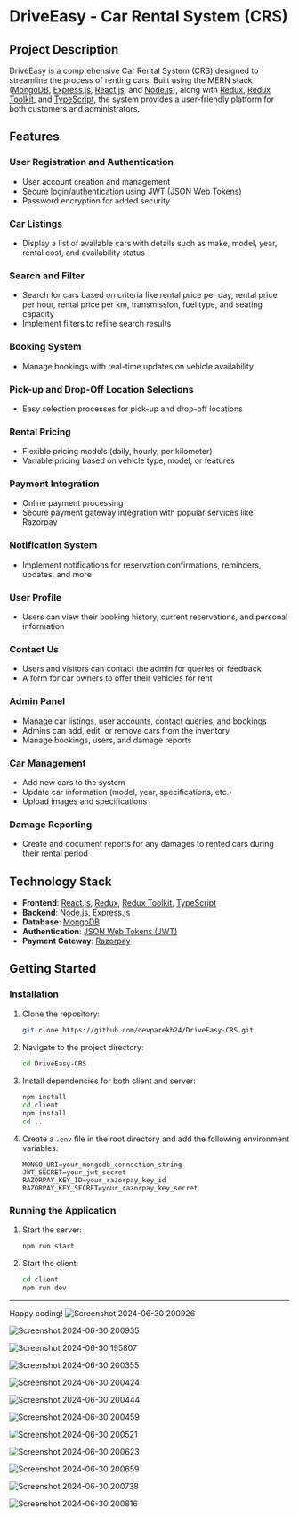 # DriveEasy - Car Rental System (CRS)

## Project Description
DriveEasy is a comprehensive Car Rental System (CRS) designed to streamline the process of renting cars. Built using the MERN stack ([MongoDB](https://www.mongodb.com/), [Express.js](https://expressjs.com/), [React.js](https://react.dev/), and [Node.js](https://nodejs.org/en)), along with [Redux](https://redux.js.org/), [Redux Toolkit](https://redux-toolkit.js.org/), and [TypeScript](https://www.typescriptlang.org/), the system provides a user-friendly platform for both customers and administrators.

## Features

### User Registration and Authentication
- User account creation and management
- Secure login/authentication using JWT (JSON Web Tokens)
- Password encryption for added security

### Car Listings
- Display a list of available cars with details such as make, model, year, rental cost, and availability status

### Search and Filter
- Search for cars based on criteria like rental price per day, rental price per hour, rental price per km, transmission, fuel type, and seating capacity
- Implement filters to refine search results

### Booking System
- Manage bookings with real-time updates on vehicle availability

### Pick-up and Drop-Off Location Selections
- Easy selection processes for pick-up and drop-off locations

### Rental Pricing
- Flexible pricing models (daily, hourly, per kilometer)
- Variable pricing based on vehicle type, model, or features

### Payment Integration
- Online payment processing
- Secure payment gateway integration with popular services like Razorpay

### Notification System
- Implement notifications for reservation confirmations, reminders, updates, and more

### User Profile
- Users can view their booking history, current reservations, and personal information

### Contact Us
- Users and visitors can contact the admin for queries or feedback
- A form for car owners to offer their vehicles for rent

### Admin Panel
- Manage car listings, user accounts, contact queries, and bookings
- Admins can add, edit, or remove cars from the inventory
- Manage bookings, users, and damage reports

### Car Management
- Add new cars to the system
- Update car information (model, year, specifications, etc.)
- Upload images and specifications

### Damage Reporting
- Create and document reports for any damages to rented cars during their rental period

## Technology Stack
- **Frontend**: [React.js](https://react.dev/), [Redux](https://redux.js.org/), [Redux Toolkit](https://redux-toolkit.js.org/), [TypeScript](https://www.typescriptlang.org/)
- **Backend**: [Node.js](https://nodejs.org/en), [Express.js](https://expressjs.com/)
- **Database**: [MongoDB](https://www.mongodb.com/)
- **Authentication**: [JSON Web Tokens (JWT)](https://jwt.io/)
- **Payment Gateway**: [Razorpay](https://razorpay.com/)


## Getting Started

### Installation
1. Clone the repository:
    ```bash
    git clone https://github.com/devparekh24/DriveEasy-CRS.git
    ```
2. Navigate to the project directory:
    ```bash
    cd DriveEasy-CRS
    ```
3. Install dependencies for both client and server:
    ```bash
    npm install
    cd client
    npm install
    cd ..
    ```
4. Create a `.env` file in the root directory and add the following environment variables:
    ```env
    MONGO_URI=your_mongodb_connection_string
    JWT_SECRET=your_jwt_secret
    RAZORPAY_KEY_ID=your_razorpay_key_id
    RAZORPAY_KEY_SECRET=your_razorpay_key_secret
    ```

### Running the Application
1. Start the server:
    ```bash
    npm run start
    ```
2. Start the client:
    ```bash
    cd client
    npm run dev
    ```

---

Happy coding!
![Screenshot 2024-06-30 200926](https://github.com/devparekh24/DriveEasy-CRS/assets/103924658/e11ad63f-d78c-4292-98fc-a90c5ee5e84d)

![Screenshot 2024-06-30 200935](https://github.com/devparekh24/DriveEasy-CRS/assets/103924658/4fafe468-7fac-429a-af93-138e3ef7ee5f)

![Screenshot 2024-06-30 195807](https://github.com/devparekh24/DriveEasy-CRS/assets/103924658/128237bc-8f16-4b10-ba30-b1769dc5f6ce)

![Screenshot 2024-06-30 200355](https://github.com/devparekh24/DriveEasy-CRS/assets/103924658/8cf505d0-be40-4ac0-bdca-3a92da94f8cc)

![Screenshot 2024-06-30 200424](https://github.com/devparekh24/DriveEasy-CRS/assets/103924658/3de48f20-e0c4-42c5-8e5f-c92c463283b6)

![Screenshot 2024-06-30 200444](https://github.com/devparekh24/DriveEasy-CRS/assets/103924658/eef7689e-8509-4b73-a2ea-4f5234a2bb11)

![Screenshot 2024-06-30 200459](https://github.com/devparekh24/DriveEasy-CRS/assets/103924658/0da2cd1b-e500-4f64-9aa8-48d305d3ff24)

![Screenshot 2024-06-30 200521](https://github.com/devparekh24/DriveEasy-CRS/assets/103924658/56430a25-591c-4906-b041-df37467bf029)

![Screenshot 2024-06-30 200623](https://github.com/devparekh24/DriveEasy-CRS/assets/103924658/bfefab0a-20f1-494a-9eab-33185b8d6dd2)

![Screenshot 2024-06-30 200659](https://github.com/devparekh24/DriveEasy-CRS/assets/103924658/ec4fe5bb-cffa-44c6-9400-38e3b0f89174)

![Screenshot 2024-06-30 200738](https://github.com/devparekh24/DriveEasy-CRS/assets/103924658/dab1eaaa-294e-4795-99fd-f0dd97d4f31d)

![Screenshot 2024-06-30 200816](https://github.com/devparekh24/DriveEasy-CRS/assets/103924658/35ae5bc2-12a4-416b-b46f-8dfda7e736f8)


